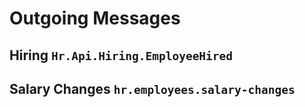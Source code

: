 # Outgoing Messages

## Hiring `Hr.Api.Hiring.EmployeeHired`

## Salary Changes `hr.employees.salary-changes`
